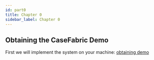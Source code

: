 ```yaml
---
id: part0
title: Chapter 0
sidebar_label: Chapter 0
---
```


## Obtaining the CaseFabric Demo

First we will implement the system on your machine: 
[obtaining demo](https://guide.casefabric.com/docs/getting-started/ObtainingCafDemo.html)
